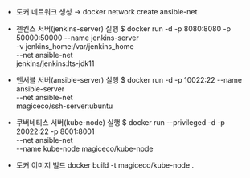 * 도커 네트워크 생성 → docker network create ansible-net

* 젠킨스 서버(jenkins-server) 실행
$ docker run -d -p 8080:8080 -p 50000:50000 
   --name  jenkins-server                    \
   -v jenkins_home:/var/jenkins_home         \
   --net ansible-net                         \
   jenkins/jenkins:lts-jdk11

* 앤서블 서버(ansible-server) 실행
$ docker run -d -p 10022:22 --name ansible-server \
   --net ansible-net                              \
   magiceco/ssh-server:ubuntu       

* 쿠버네티스 서버(kube-node) 실행
$ docker run --privileged -d -p 20022:22 -p 8001:8001 \
    --net ansible-net                                 \
    --name kube-node magiceco/kube-node
                           
* 도커 이미지 빌드
docker build -t magiceco/kube-node .
